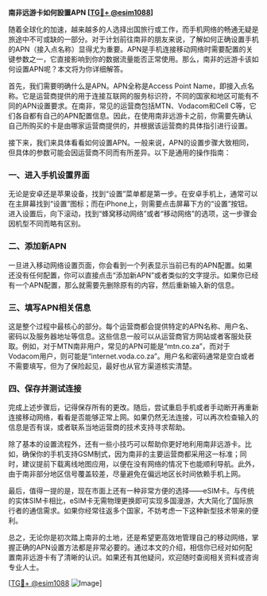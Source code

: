 **南非远游卡如何設置APN [[TG💪+ @esim1088](https://t.me/s/esim1088)]**

随着全球化的加速，越来越多的人选择出国旅行或工作，而手机网络的畅通无疑是旅途中不可或缺的一部分。对于计划前往南非的朋友来说，了解如何正确设置手机的APN（接入点名称）显得尤为重要。APN是手机连接移动网络时需要配置的关键参数之一，它直接影响到你的数据流量能否正常使用。那么，南非的远游卡该如何设置APN呢？本文将为你详细解答。

首先，我们需要明确什么是APN。APN全称是Access Point Name，即接入点名称。它是运营商提供的用于连接互联网的服务标识符，不同的国家和地区可能有不同的APN设置要求。在南非，常见的运营商包括MTN、Vodacom和Cell C等，它们各自都有自己的APN配置信息。因此，在使用南非远游卡之前，你需要先确认自己所购买的卡是由哪家运营商提供的，并根据该运营商的具体指引进行设置。

接下来，我们来具体看看如何设置APN。一般来说，APN的设置步骤大致相同，但具体的参数可能会因运营商不同而有所差异。以下是通用的操作指南：

### 一、进入手机设置界面

无论是安卓还是苹果设备，找到“设置”菜单都是第一步。在安卓手机上，通常可以在主屏幕找到“设置”图标；而在iPhone上，则需要点击屏幕下方的“设置”按钮。进入设置后，向下滚动，找到“蜂窝移动网络”或者“移动网络”的选项，这一步骤会因机型不同而略有区别。

### 二、添加新APN

一旦进入移动网络设置页面，你会看到一个列表显示当前已有的APN配置。如果还没有任何配置，你可以直接点击“添加新APN”或者类似的文字提示。如果你已经有一个APN配置，那么就需要先删除原有的内容，然后重新输入新的信息。

### 三、填写APN相关信息

这是整个过程中最核心的部分。每个运营商都会提供特定的APN名称、用户名、密码以及服务器地址等信息。这些信息一般可以从运营商官方网站或者客服处获取。例如，对于MTN南非用户，常见的APN可能是“mtn.co.za”，而对于Vodacom用户，则可能是“internet.voda.co.za”。用户名和密码通常是空白或者不需要填写，但为了保险起见，最好也从官方渠道核实清楚。

### 四、保存并测试连接

完成上述步骤后，记得保存所有的更改。随后，尝试重启手机或者手动断开再重新连接移动网络，看看是否能够正常上网。如果仍然无法连接，可以再次检查输入的信息是否有误，或者联系当地运营商的技术支持寻求帮助。

除了基本的设置流程外，还有一些小技巧可以帮助你更好地利用南非远游卡。比如，确保你的手机支持GSM制式，因为南非的主要运营商都采用这一标准；同时，建议提前下载离线地图应用，以便在没有网络的情况下也能顺利导航。此外，由于南非部分地区信号覆盖较差，尽量避免在偏远地区长时间依赖手机上网。

最后，值得一提的是，现在市面上还有一种非常方便的选择——eSIM卡。与传统的实体SIM卡相比，eSIM卡无需物理更换即可实现多国漫游，大大简化了国际旅行者的通信需求。如果你经常往返多个国家，不妨考虑一下这种新型技术带来的便利。

总之，无论你是初次踏上南非的土地，还是希望更高效地管理自己的移动网络，掌握正确的APN设置方法都是非常必要的。通过本文的介绍，相信你已经对如何配置南非远游卡有了清晰的认识。如果还有其他疑问，欢迎随时查阅相关资料或咨询专业人士。

[[TG💪+ @esim1088](https://t.me/s/esim1088) ![Image](https://i.postimg.cc/4NQfJmqS/Snipaste-2025-05-13-00-14-12.png)]